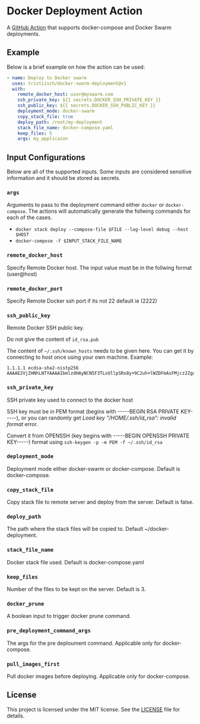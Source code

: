 # Docker Deployment Action

A [GitHub Action](https://github.com/marketplace/actions/docker-swarm-deployment) that supports docker-compose and Docker Swarm deployments.


## Example

Below is a brief example on how the action can be used:

```yaml
- name: Deploy to Docker swarm
  uses: tristiisch/docker-swarm-deployment@v1
  with:
    remote_docker_host: user@myswarm.com
    ssh_private_key: ${{ secrets.DOCKER_SSH_PRIVATE_KEY }}
    ssh_public_key: ${{ secrets.DOCKER_SSH_PUBLIC_KEY }}
    deployment_mode: docker-swarm
    copy_stack_file: true
    deploy_path: /root/my-deployment
    stack_file_name: docker-compose.yaml
    keep_files: 5
    args: my_applicaion
```

## Input Configurations

Below are all of the supported inputs. Some inputs are considered sensitive information and it should be stored as secrets.

### `args`

Arguments to pass to the deployment command either  `docker`  or `docker-compose`. The actions will automatically generate the follwing commands for each of the cases.

- `docker stack deploy --compose-file $FILE --log-level debug --host $HOST`
- `docker-compose -f $INPUT_STACK_FILE_NAME`


### `remote_docker_host`

Specify Remote Docker host. The input value must be in the follwing format (user@host)

### `remote_docker_port`

Specify Remote Docker ssh port if its not 22 default ie (2222)

### `ssh_public_key`

Remote Docker SSH public key. 

Do not give the content of `id_rsa.pub`

The content of `~/.ssh/known_hosts` needs to be given here. You can get it by connecting to host once using your own machine. Example:

```
1.1.1.1 ecdsa-sha2-nistp256 AAAAE2VjZHNhLNTYAAAAIbmlzdHAyNCN5F3TLxUllpSRx8y+9C2uh+lWZDFmAsFMjcz2Zgq4d5F+oGicGaRk=
```

### `ssh_private_key`

SSH private key used to connect to the docker host

SSH key must be in PEM format (begins with -----BEGIN RSA PRIVATE KEY-----), or you can randomly get _Load key "/HOME/.ssh/id_rsa": invalid format_ error.

Convert it from OPENSSH (key begins with -----BEGIN OPENSSH PRIVATE KEY-----)  format using `ssh-keygen -p -m PEM -f ~/.ssh/id_rsa`

### `deployment_mode`
Deployment mode either docker-swarm or docker-compose. Default is docker-compose.
### `copy_stack_file`
Copy stack file to remote server and deploy from the server. Default is false.
### `deploy_path`
The path where the stack files will be copied to. Default ~/docker-deployment.
### `stack_file_name`
Docker stack file used. Default is docker-compose.yaml
### `keep_files`
Number of the files to be kept on the server. Default is 3.
### `docker_prune`
A boolean input to trigger docker prune command.
### `pre_deployment_command_args`
The args for the pre deploument command. Applicable only for docker-compose.
### `pull_images_first`
Pull docker images before deploying. Applicable only for docker-compose.

## License

This project is licensed under the MIT license. See the [LICENSE](LICENSE) file for details.

